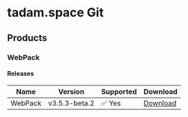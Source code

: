# tadam.space Git
## Products
### WebPack
#### Releases
| Name | Version | Supported | Download |
| ---- | ------- | --------- | -------- |
| WebPack | v3.5.3-beta.2 | :white_check_mark: Yes | [Download](https://github.com/tadam-space-git/tadam.space/releases/download/v3.5.3-beta.2/tadam.space-webpack-v3.5.3-beta.2.zip) |

